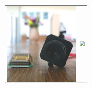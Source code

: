 <table>
<tr>
<td><a href="https://inilabs.com/user-guide-mini-edvs/"><img src="/extras/media/miniedvs.jpg" height=250 align=left></a></td>
<td><img src="/extras/media/movie.gif" height=250></td>
</tr>
</table>
